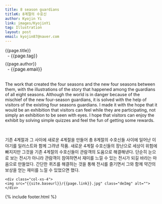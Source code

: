 ```yaml
---
title: 8 season guardians
titleK: 8계절의 수호신
author: Kyojin Yi
link: images/KyojinYi
tag: Illustration
layout: post
email: kyojin87@naver.com
---	
```


<div class="container">

<div class="deDep">
{{page.title}}<br>
<p style="font-size:15px; margin:0px; padding:0px 0px 0px 8px; margin:0px 0px 8px 0px;">- {{page.tag}}</p>
{{page.author}}<br>
<p style="font-size:15px; margin:0px; padding:0px 0px 0px 8px;">- {{page.email}}</p>
</div>

<br>

<div class="det lato">



The work that created the four seasons and the new four seasons between them, with the illustrations of the story that happened among the guardians of all eight seasons. Although the world is in danger because of the mischief of the new four-season guardians, it is solved with the help of visitors of the existing four seasons guardians. I made it with the hope that it would be an exhibition that visitors can feel while they are participating, not simply an exhibition to be seen with eyes. I hope that visitors can enjoy the exhibit by solving simple quizzes and feel the fun of getting some rewards.



</div>

<br>

<div class="noto">

기존 4계절과 그 사이에 새로운 4계절을 만들어 총 8계절의 수호신들 사이에 일어난 이야기를 일러스트와 함께 그려낸 작품. 새로운 4계절 수호신들의 장난으로 세상이 위험에 빠지지만 그것을 기존 4계절의 수호신들이 관람객의 도움으로 해결해낸다. 단순히 눈으로 보는 전시가 아니라 관람객이 참여하면서 재미를 느낄 수 있는 전시가 되길 바라는 마음으로 만들었다. 간단한 퀴즈를 해결하는 것을 통해 전시를 즐기면서 그와 함께 약간의 보상을 얻는 재미를 느낄 수 있었으면 했다.


</div>

<div class="row noto">
	
	<div class="col-xs-4">
	<img src="{{site.baseurl}}/{{page.link}}.jpg" class="deImg" alt=""></div>
	
</div>

	

</div> 

{% include footer.html %}